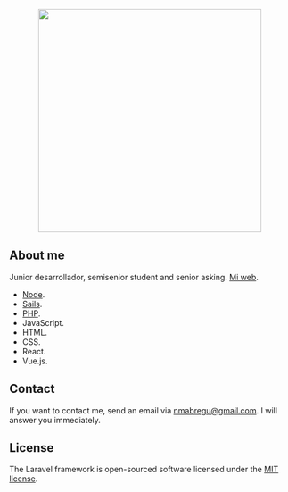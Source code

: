 <p align="center"><a href="#" target="_blank"><img src="https://avatars0.githubusercontent.com/u/2921276?s=460&u=cc3289e50e48284ef4370c388e4f4aa29186f466&v=4" width="400"></a></p>

## About me 

Junior desarrollador, semisenior student and senior asking.
[Mi web](http://mabregu.online).

- [Node](https://github.com/mabregu/devflix).
- [Sails](https://github.com/mabregu/Tienda-de-fotos).
- [PHP](https://github.com/mabregu/campus).
- JavaScript.
- HTML.
- CSS.
- React.
- Vue.js.

## Contact

If you want to contact me, send an email via [nmabregu@gmail.com](mailto:nmabregu@gmail.com). I will answer you immediately.


## License

The Laravel framework is open-sourced software licensed under the [MIT license](https://opensource.org/licenses/MIT).
